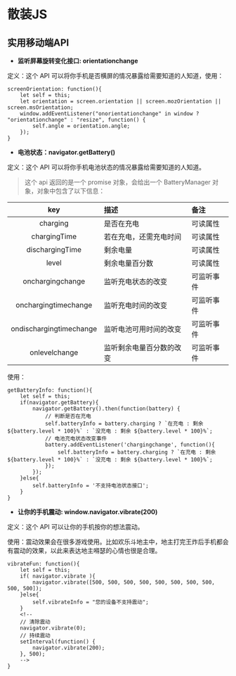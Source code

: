 # 散装JS

## 实用移动端API

* **监听屏幕旋转变化接口: orientationchange**

定义：这个 API 可以将你手机是否横屏的情况暴露给需要知道的人知道，使用：

```
screenOrientation: function(){
    let self = this;
    let orientation = screen.orientation || screen.mozOrientation || screen.msOrientation;
    window.addEventListener("onorientationchange" in window ? "orientationchange" : "resize", function() {
        self.angle = orientation.angle;
    });
}
```

* **电池状态：navigator.getBattery()**

定义：这个 API 可以将你手机电池状态的情况暴露给需要知道的人知道。

> 这个 api 返回的是一个 promise 对象，会给出一个 BatteryManager 对象，对象中包含了以下信息：

|key|描述|备注|
|:-:|:-|:-|
|charging|是否在充电|可读属性|
|chargingTime|若在充电，还需充电时间|可读属性|
|dischargingTime|剩余电量|可读属性|
|level|剩余电量百分数|可读属性|
|onchargingchange|监听充电状态的改变|可监听事件|
|onchargingtimechange|监听充电时间的改变|可监听事件|
|ondischargingtimechange|监听电池可用时间的改变	|可监听事件|
|onlevelchange|监听剩余电量百分数的改变	|可监听事件|

使用：

```
getBatteryInfo: function(){
    let self = this;
    if(navigator.getBattery){
        navigator.getBattery().then(function(battery) {
            // 判断是否在充电
            self.batteryInfo = battery.charging ? `在充电 : 剩余 ${battery.level * 100}%` : `没充电 : 剩余 ${battery.level * 100}%`;
            // 电池充电状态改变事件
            battery.addEventListener('chargingchange', function(){
                self.batteryInfo = battery.charging ? `在充电 : 剩余 ${battery.level * 100}%` : `没充电 : 剩余 ${battery.level * 100}%`;
            });
        });
    }else{
        self.batteryInfo = '不支持电池状态接口';
    }
}
```

* **让你的手机震动: window.navigator.vibrate(200)**

定义：这个 API 可以让你的手机按你的想法震动。

使用：震动效果会在很多游戏使用。比如欢乐斗地主中，地主打完王炸后手机都会有震动的效果，以此来表达地主嘚瑟的心情也很是合理。

```
vibrateFun: function(){
    let self = this;
    if( navigator.vibrate ){
        navigator.vibrate([500, 500, 500, 500, 500, 500, 500, 500, 500, 500]);
    }else{
        self.vibrateInfo = "您的设备不支持震动";
    }
    <!--
    // 清除震动 
    navigator.vibrate(0);
    // 持续震动
    setInterval(function() {
        navigator.vibrate(200);
    }, 500);
    -->
}
```